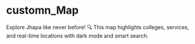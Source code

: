 # customn_Map
Explore Jhapa like never before! 🔍 This map highlights colleges, services, and real-time locations with dark mode and smart search.

